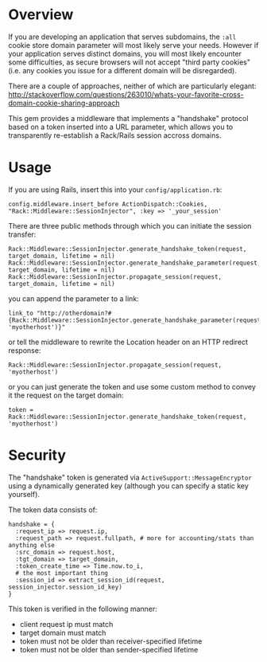Overview
========

If you are developing an application that serves subdomains, the `:all` cookie store domain parameter will most likely serve your needs.  However if your application serves distinct domains, you will most likely encounter some difficulties, as secure browsers will not accept "third party cookies" (i.e. any cookies you issue for a different domain will be disregarded).

There are a couple of approaches, neither of which are particularly elegant: http://stackoverflow.com/questions/263010/whats-your-favorite-cross-domain-cookie-sharing-approach

This gem provides a middleware that implements a "handshake" protocol based on a token inserted into a URL parameter, which allows you to transparently re-establish a Rack/Rails session accross domains.

Usage
=====

If you are using Rails, insert this into your `config/application.rb`:

    config.middleware.insert_before ActionDispatch::Cookies, "Rack::Middleware::SessionInjector", :key => '_your_session'

There are three public methods through which you can initiate the session transfer:

    Rack::Middleware::SessionInjector.generate_handshake_token(request, target_domain, lifetime = nil)
    Rack::Middleware::SessionInjector.generate_handshake_parameter(request, target_domain, lifetime = nil)
    Rack::Middleware::SessionInjector.propagate_session(request, target_domain, lifetime = nil)

you can append the parameter to a link:

    link_to "http://otherdomain?#{Rack::Middleware::SessionInjector.generate_handshake_parameter(request, 'myotherhost')}"

or tell the middleware to rewrite the Location header on an HTTP redirect response:
 
    Rack::Middleware::SessionInjector.propagate_session(request, 'myotherhost')

or you can just generate the token and use some custom method to convey it the request on the target domain:

    token = Rack::Middleware::SessionInjector.generate_handshake_token(request, 'myotherhost')

Security
========

The "handshake" token is generated via `ActiveSupport::MessageEncryptor` using a dynamically generated key (although you can specify a static key yourself).

The token data consists of:

    handshake = {
      :request_ip => request.ip,
      :request_path => request.fullpath, # more for accounting/stats than anything else
      :src_domain => request.host,
      :tgt_domain => target_domain,
      :token_create_time => Time.now.to_i,
      # the most important thing
      :session_id => extract_session_id(request, session_injector.session_id_key)
    }

This token is verified in the following manner:

* client request ip must match
* target domain must match
* token must not be older than receiver-specified lifetime
* token must not be older than sender-specified lifetime
